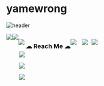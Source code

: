 # yamewrong

![header](https://capsule-render.vercel.app/api?type=waving&color=auto&height=250&section=header&text=YAMEWRONG&fontAlignY=40&desc=SECU_OR_APPD&descSize=40&descAlignY=60&animation=fadeIn&fontSize=70)



<div style="display:flex; flex-direction:row;">
    <a href="mailto:susudjdi@gmail.com">
        <img src="https://img.shields.io/badge/
        Gmail-EA4335?style=for-the-badge&logo=Gmail&logoColor=white"> 
    </a>
    <a href="https://www.instagram.com/yamewrong">
        <img src="https://img.shields.io/badge/
        Instagram-E4405F?style=for-the-badge&logo=Instagram&logoColor=white"> 
    </a>

<div style="display:flex; flex-direction:column; align-items:flex-start;">
    <div>
        <p align="center">
            <img src="https://img.shields.io/badge/C-A8B9CC?style=flat-square&logo=C&logoColor=white"/></a>&nbsp 
        </p>
        <p align="center">
            <img src="https://img.shields.io/badge/Kotlin-7F52FF?style=flat-square&logo=kotlin&logoColor=white">
        </p>
        <p align="center">
        <img src="https://img.shields.io/badge/Andoid Studio-3DDC84?style=flat-square&logo=android studio&logoColor=white">
        </p>
        <p align="center">
            <img src="https://img.shields.io/badge/python-3776AB?style=flat-square&logo=python&logoColor=white"> 
        </p>
</div><br>
</div>
<h3 align="center"> ☁ Reach Me ☁ </h3>
<p align="center">
  <a href="https://www.instagram.com/yamewrong/"><img src="https://img.shields.io/badge/Instagram-E4405F?style=flat-square&logo=Instagram&logoColor=white&link=https://www.instagram.com/yamewrong/"/></a>&nbsp
</p>
<br>

<p align="center">
    <img 
        src="https://hits.seeyoufarm.com/api/count/incr/badge.svg?url=https%3A%2F%2Fgithub.com%2FYamewrong&count_bg=%2379C83D&title_bg=%23555555&icon=&icon_color=%23E7E7E7&title=hits&edge_flat=false"
        style="height : auto; margin-left : 10px; margin-right : 10px;"/>
</p>


<p align="center">
    <img
        src = "https://github-readme-stats.vercel.app/api?username=yamewrong&theme=swift&show_icons=true">
</p>
